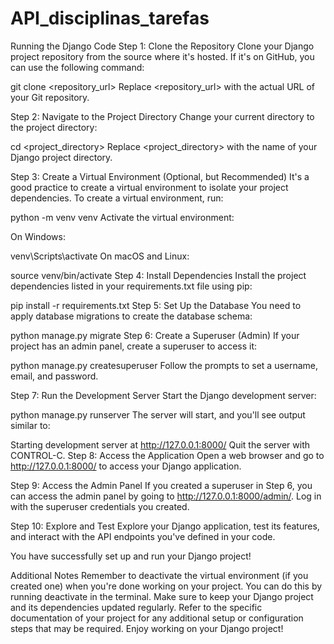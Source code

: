 # API_disciplinas_tarefas

Running the Django Code
Step 1: Clone the Repository
Clone your Django project repository from the source where it's hosted. If it's on GitHub, you can use the following command:

git clone <repository_url>
Replace <repository_url> with the actual URL of your Git repository.

Step 2: Navigate to the Project Directory
Change your current directory to the project directory:

cd <project_directory>
Replace <project_directory> with the name of your Django project directory.

Step 3: Create a Virtual Environment (Optional, but Recommended)
It's a good practice to create a virtual environment to isolate your project dependencies. To create a virtual environment, run:

python -m venv venv
Activate the virtual environment:

On Windows:

venv\Scripts\activate
On macOS and Linux:

source venv/bin/activate
Step 4: Install Dependencies
Install the project dependencies listed in your requirements.txt file using pip:

pip install -r requirements.txt
Step 5: Set Up the Database
You need to apply database migrations to create the database schema:

python manage.py migrate
Step 6: Create a Superuser (Admin)
If your project has an admin panel, create a superuser to access it:

python manage.py createsuperuser
Follow the prompts to set a username, email, and password.

Step 7: Run the Development Server
Start the Django development server:

python manage.py runserver
The server will start, and you'll see output similar to:

Starting development server at http://127.0.0.1:8000/
Quit the server with CONTROL-C.
Step 8: Access the Application
Open a web browser and go to http://127.0.0.1:8000/ to access your Django application.

Step 9: Access the Admin Panel
If you created a superuser in Step 6, you can access the admin panel by going to http://127.0.0.1:8000/admin/. Log in with the superuser credentials you created.

Step 10: Explore and Test
Explore your Django application, test its features, and interact with the API endpoints you've defined in your code.

You have successfully set up and run your Django project!

Additional Notes
Remember to deactivate the virtual environment (if you created one) when you're done working on your project. You can do this by running deactivate in the terminal.
Make sure to keep your Django project and its dependencies updated regularly.
Refer to the specific documentation of your project for any additional setup or configuration steps that may be required.
Enjoy working on your Django project!